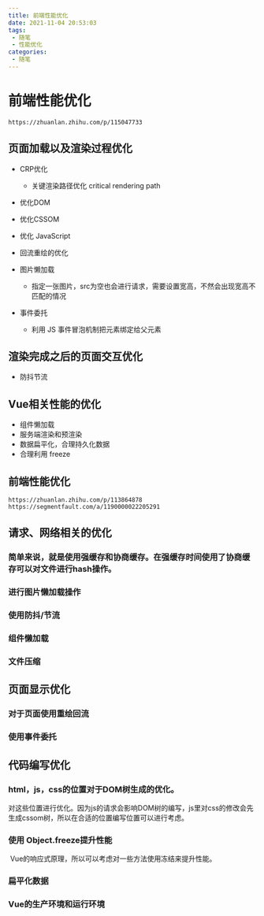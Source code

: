 ```yaml
---
title: 前端性能优化
date: 2021-11-04 20:53:03
tags:
 - 随笔
 - 性能优化
categories:
 - 随笔
---
```


#  前端性能优化

```
https://zhuanlan.zhihu.com/p/115047733
```



## 页面加载以及渲染过程优化

* CRP优化
  * 关键渲染路径优化 critical rendering path

* 优化DOM
* 优化CSSOM
* 优化 JavaScript
* 回流重绘的优化
* 图片懒加载
  * 指定一张图片，src为空也会进行请求，需要设置宽高，不然会出现宽高不匹配的情况
* 事件委托
  * 利用 JS 事件冒泡机制把元素绑定给父元素



## 渲染完成之后的页面交互优化

* 防抖节流



## Vue相关性能的优化

* 组件懒加载
* 服务端渲染和预渲染
* 数据扁平化，合理持久化数据
* 合理利用 freeze









##  前端性能优化

```
https://zhuanlan.zhihu.com/p/113864878
https://segmentfault.com/a/1190000022205291
```



## 请求、网络相关的优化

### 简单来说，就是使用强缓存和协商缓存。在强缓存时间使用了协商缓存可以对文件进行hash操作。

### 进行图片懒加载操作

### 使用防抖/节流

### 组件懒加载

### 文件压缩



## 页面显示优化

### 对于页面使用重绘回流

### 使用事件委托



## 代码编写优化

### html，js，css的位置对于DOM树生成的优化。

​		对这些位置进行优化。因为js的请求会影响DOM树的编写，js里对css的修改会先生成cssom树，所以在合适的位置编写位置可以进行考虑。

### 使用 Object.freeze提升性能

​		Vue的响应式原理，所以可以考虑对一些方法使用冻结来提升性能。

### 扁平化数据

### Vue的生产环境和运行环境











